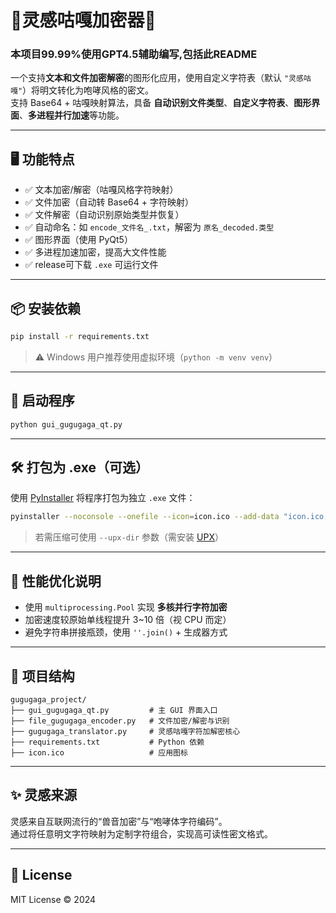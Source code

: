 # 🍄灵感咕嘎加密器🍄

### 本项目99.99%使用GPT4.5辅助编写,包括此README

一个支持**文本和文件加密解密**的图形化应用，使用自定义字符表（默认 `"灵感咕嘎"`）将明文转化为咆哮风格的密文。  
支持 Base64 + 咕嘎映射算法，具备 **自动识别文件类型**、**自定义字符表**、**图形界面**、**多进程并行加速**等功能。

---

## 🖥 功能特点

- ✅ 文本加密/解密（咕嘎风格字符映射）
- ✅ 文件加密（自动转 Base64 + 字符映射）
- ✅ 文件解密（自动识别原始类型并恢复）
- ✅ 自动命名：如 `encode_文件名_.txt`，解密为 `原名_decoded.类型`
- ✅ 图形界面（使用 PyQt5）
- ✅ 多进程加速加密，提高大文件性能
- ✅ release可下载 `.exe` 可运行文件

---

## 📦 安装依赖

```bash
pip install -r requirements.txt
```

> ⚠️ Windows 用户推荐使用虚拟环境（`python -m venv venv`）

---

## 🚀 启动程序

```bash
python gui_gugugaga_qt.py
```

---

## 🛠 打包为 .exe（可选）

使用 [PyInstaller](https://www.pyinstaller.org/) 将程序打包为独立 `.exe` 文件：

```bash
pyinstaller --noconsole --onefile --icon=icon.ico --add-data "icon.ico;." gui_gugugaga_qt.py
```

> 若需压缩可使用 `--upx-dir` 参数（需安装 [UPX](https://upx.github.io/)）

---

## 🧪 性能优化说明

- 使用 `multiprocessing.Pool` 实现 **多核并行字符加密**
- 加密速度较原始单线程提升 3~10 倍（视 CPU 而定）
- 避免字符串拼接瓶颈，使用 `''.join()` + 生成器方式

---

## 📂 项目结构

```
gugugaga_project/
├── gui_gugugaga_qt.py         # 主 GUI 界面入口
├── file_gugugaga_encoder.py   # 文件加密/解密与识别
├── gugugaga_translator.py     # 灵感咕嘎字符加解密核心
├── requirements.txt           # Python 依赖
├── icon.ico                   # 应用图标
```

---

## ✨ 灵感来源

灵感来自互联网流行的“兽音加密”与“咆哮体字符编码”。  
通过将任意明文字符映射为定制字符组合，实现高可读性密文格式。

---

## 📃 License

MIT License © 2024
